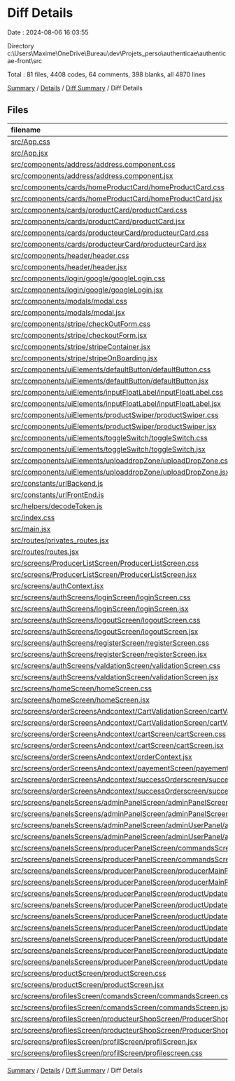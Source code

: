 # Diff Details

Date : 2024-08-06 16:03:55

Directory c:\\Users\\Maxime\\OneDrive\\Bureau\\dev\\Projets_perso\\authenticae\\authenticae-front\\src

Total : 81 files,  4408 codes, 64 comments, 398 blanks, all 4870 lines

[Summary](results.md) / [Details](details.md) / [Diff Summary](diff.md) / Diff Details

## Files
| filename | language | code | comment | blank | total |
| :--- | :--- | ---: | ---: | ---: | ---: |
| [src/App.css](/src/App.css) | CSS | 10 | 0 | 2 | 12 |
| [src/App.jsx](/src/App.jsx) | JavaScript | 20 | 0 | 7 | 27 |
| [src/components/address/address.component.css](/src/components/address/address.component.css) | CSS | 34 | 0 | 2 | 36 |
| [src/components/address/address.component.jsx](/src/components/address/address.component.jsx) | JavaScript | 34 | 0 | 3 | 37 |
| [src/components/cards/homeProductCard/homeProductCard.css](/src/components/cards/homeProductCard/homeProductCard.css) | CSS | 61 | 0 | 1 | 62 |
| [src/components/cards/homeProductCard/homeProductCard.jsx](/src/components/cards/homeProductCard/homeProductCard.jsx) | JavaScript | 24 | 1 | 2 | 27 |
| [src/components/cards/productCard/productCard.css](/src/components/cards/productCard/productCard.css) | CSS | 8 | 0 | 0 | 8 |
| [src/components/cards/productCard/productCard.jsx](/src/components/cards/productCard/productCard.jsx) | JavaScript | 15 | 0 | 6 | 21 |
| [src/components/cards/producteurCard/producteurCard.css](/src/components/cards/producteurCard/producteurCard.css) | CSS | 25 | 0 | 1 | 26 |
| [src/components/cards/producteurCard/producteurCard.jsx](/src/components/cards/producteurCard/producteurCard.jsx) | JavaScript | 32 | 0 | 2 | 34 |
| [src/components/header/header.css](/src/components/header/header.css) | CSS | 155 | 0 | 15 | 170 |
| [src/components/header/header.jsx](/src/components/header/header.jsx) | JavaScript | 137 | 2 | 9 | 148 |
| [src/components/login/google/googleLogin.css](/src/components/login/google/googleLogin.css) | CSS | 0 | 0 | 1 | 1 |
| [src/components/login/google/googleLogin.jsx](/src/components/login/google/googleLogin.jsx) | JavaScript | 15 | 0 | 3 | 18 |
| [src/components/modals/modal.css](/src/components/modals/modal.css) | CSS | 38 | 0 | 6 | 44 |
| [src/components/modals/modal.jsx](/src/components/modals/modal.jsx) | JavaScript | 24 | 0 | 4 | 28 |
| [src/components/stripe/checkOutForm.css](/src/components/stripe/checkOutForm.css) | CSS | 12 | 0 | 1 | 13 |
| [src/components/stripe/checkoutForm.jsx](/src/components/stripe/checkoutForm.jsx) | JavaScript | 62 | 0 | 6 | 68 |
| [src/components/stripe/stripeContainer.jsx](/src/components/stripe/stripeContainer.jsx) | JavaScript | 12 | 0 | 1 | 13 |
| [src/components/stripe/stripeOnBoarding.jsx](/src/components/stripe/stripeOnBoarding.jsx) | JavaScript | 14 | 0 | 3 | 17 |
| [src/components/uiElements/defaultButton/defaultButton.css](/src/components/uiElements/defaultButton/defaultButton.css) | CSS | 17 | 1 | 0 | 18 |
| [src/components/uiElements/defaultButton/defaultButton.jsx](/src/components/uiElements/defaultButton/defaultButton.jsx) | JavaScript | 9 | 0 | 1 | 10 |
| [src/components/uiElements/inputFloatLabel/inputFloatLabel.css](/src/components/uiElements/inputFloatLabel/inputFloatLabel.css) | CSS | 40 | 0 | 2 | 42 |
| [src/components/uiElements/inputFloatLabel/inputFloatLabel.jsx](/src/components/uiElements/inputFloatLabel/inputFloatLabel.jsx) | JavaScript | 24 | 0 | 3 | 27 |
| [src/components/uiElements/productSwiper/productSwiper.css](/src/components/uiElements/productSwiper/productSwiper.css) | CSS | 31 | 0 | 3 | 34 |
| [src/components/uiElements/productSwiper/productSwiper.jsx](/src/components/uiElements/productSwiper/productSwiper.jsx) | JavaScript | 60 | 6 | 6 | 72 |
| [src/components/uiElements/toggleSwitch/toggleSwitch.css](/src/components/uiElements/toggleSwitch/toggleSwitch.css) | CSS | 30 | 0 | 4 | 34 |
| [src/components/uiElements/toggleSwitch/toggleSwitch.jsx](/src/components/uiElements/toggleSwitch/toggleSwitch.jsx) | JavaScript | 30 | 0 | 8 | 38 |
| [src/components/uiElements/uploaddropZone/uploadDropZone.css](/src/components/uiElements/uploaddropZone/uploadDropZone.css) | CSS | 23 | 0 | 3 | 26 |
| [src/components/uiElements/uploaddropZone/uploadDropZone.jsx](/src/components/uiElements/uploaddropZone/uploadDropZone.jsx) | JavaScript | 78 | 0 | 8 | 86 |
| [src/constants/urlBackend.js](/src/constants/urlBackend.js) | JavaScript | 9 | 0 | 0 | 9 |
| [src/constants/urlFrontEnd.js](/src/constants/urlFrontEnd.js) | JavaScript | 8 | 0 | 0 | 8 |
| [src/helpers/decodeToken.js](/src/helpers/decodeToken.js) | JavaScript | 48 | 3 | 4 | 55 |
| [src/index.css](/src/index.css) | CSS | 128 | 0 | 15 | 143 |
| [src/main.jsx](/src/main.jsx) | JavaScript | 9 | 0 | 1 | 10 |
| [src/routes/privates_routes.jsx](/src/routes/privates_routes.jsx) | JavaScript | 21 | 0 | 3 | 24 |
| [src/routes/routes.jsx](/src/routes/routes.jsx) | JavaScript | 89 | 0 | 4 | 93 |
| [src/screens/ProducerListScreen/ProducerListScreen.css](/src/screens/ProducerListScreen/ProducerListScreen.css) | CSS | 16 | 0 | 2 | 18 |
| [src/screens/ProducerListScreen/ProducerListScreen.jsx](/src/screens/ProducerListScreen/ProducerListScreen.jsx) | JavaScript | 46 | 0 | 3 | 49 |
| [src/screens/authContext.jsx](/src/screens/authContext.jsx) | JavaScript | 13 | 0 | 4 | 17 |
| [src/screens/authScreens/loginScreen/loginScreen.css](/src/screens/authScreens/loginScreen/loginScreen.css) | CSS | 52 | 0 | 6 | 58 |
| [src/screens/authScreens/loginScreen/loginScreen.jsx](/src/screens/authScreens/loginScreen/loginScreen.jsx) | JavaScript | 56 | 0 | 8 | 64 |
| [src/screens/authScreens/logoutScreen/logoutScreen.css](/src/screens/authScreens/logoutScreen/logoutScreen.css) | CSS | 0 | 0 | 1 | 1 |
| [src/screens/authScreens/logoutScreen/logoutScreen.jsx](/src/screens/authScreens/logoutScreen/logoutScreen.jsx) | JavaScript | 21 | 1 | 3 | 25 |
| [src/screens/authScreens/registerScreen/registerScreen.css](/src/screens/authScreens/registerScreen/registerScreen.css) | CSS | 53 | 0 | 7 | 60 |
| [src/screens/authScreens/registerScreen/registerScreen.jsx](/src/screens/authScreens/registerScreen/registerScreen.jsx) | JavaScript | 107 | 0 | 11 | 118 |
| [src/screens/authScreens/valdationScreen/validationScreen.css](/src/screens/authScreens/valdationScreen/validationScreen.css) | CSS | 0 | 0 | 1 | 1 |
| [src/screens/authScreens/valdationScreen/validationScreen.jsx](/src/screens/authScreens/valdationScreen/validationScreen.jsx) | JavaScript | 42 | 0 | 3 | 45 |
| [src/screens/homeScreen/homeScreen.css](/src/screens/homeScreen/homeScreen.css) | CSS | 28 | 0 | 4 | 32 |
| [src/screens/homeScreen/homeScreen.jsx](/src/screens/homeScreen/homeScreen.jsx) | JavaScript | 48 | 0 | 5 | 53 |
| [src/screens/orderScreensAndcontext/CartValidationScreen/cartValidationScreen.css](/src/screens/orderScreensAndcontext/CartValidationScreen/cartValidationScreen.css) | CSS | 12 | 0 | 1 | 13 |
| [src/screens/orderScreensAndcontext/CartValidationScreen/cartValidationscreen.jsx](/src/screens/orderScreensAndcontext/CartValidationScreen/cartValidationscreen.jsx) | JavaScript | 124 | 1 | 9 | 134 |
| [src/screens/orderScreensAndcontext/cartScreen/cartScreen.css](/src/screens/orderScreensAndcontext/cartScreen/cartScreen.css) | CSS | 31 | 0 | 1 | 32 |
| [src/screens/orderScreensAndcontext/cartScreen/cartScreen.jsx](/src/screens/orderScreensAndcontext/cartScreen/cartScreen.jsx) | JavaScript | 127 | 0 | 8 | 135 |
| [src/screens/orderScreensAndcontext/orderContext.jsx](/src/screens/orderScreensAndcontext/orderContext.jsx) | JavaScript | 17 | 0 | 4 | 21 |
| [src/screens/orderScreensAndcontext/payementScreen/payementscreen.jsx](/src/screens/orderScreensAndcontext/payementScreen/payementscreen.jsx) | JavaScript | 24 | 0 | 7 | 31 |
| [src/screens/orderScreensAndcontext/successOrderscreen/successOrderScreen.css](/src/screens/orderScreensAndcontext/successOrderscreen/successOrderScreen.css) | CSS | 0 | 0 | 1 | 1 |
| [src/screens/orderScreensAndcontext/successOrderscreen/successOrderScreen.jsx](/src/screens/orderScreensAndcontext/successOrderscreen/successOrderScreen.jsx) | JavaScript | 15 | 0 | 2 | 17 |
| [src/screens/panelsScreens/adminPanelScreen/adminPanelScreen.css](/src/screens/panelsScreens/adminPanelScreen/adminPanelScreen.css) | CSS | 25 | 0 | 1 | 26 |
| [src/screens/panelsScreens/adminPanelScreen/adminPanelScreen.jsx](/src/screens/panelsScreens/adminPanelScreen/adminPanelScreen.jsx) | JavaScript | 77 | 0 | 10 | 87 |
| [src/screens/panelsScreens/adminPanelScreen/adminUserPanel/adminUserPanelScreen.css](/src/screens/panelsScreens/adminPanelScreen/adminUserPanel/adminUserPanelScreen.css) | CSS | 0 | 0 | 1 | 1 |
| [src/screens/panelsScreens/adminPanelScreen/adminUserPanel/adminUserPanelScreen.jsx](/src/screens/panelsScreens/adminPanelScreen/adminUserPanel/adminUserPanelScreen.jsx) | JavaScript | 39 | 0 | 3 | 42 |
| [src/screens/panelsScreens/producerPanelScreen/commandsScreen/OrderScreen.css](/src/screens/panelsScreens/producerPanelScreen/commandsScreen/OrderScreen.css) | CSS | 20 | 0 | 3 | 23 |
| [src/screens/panelsScreens/producerPanelScreen/commandsScreen/OrderScreen.jsx](/src/screens/panelsScreens/producerPanelScreen/commandsScreen/OrderScreen.jsx) | JavaScript | 169 | 4 | 8 | 181 |
| [src/screens/panelsScreens/producerPanelScreen/producerMainPanel/producerPanelScreen.css](/src/screens/panelsScreens/producerPanelScreen/producerMainPanel/producerPanelScreen.css) | CSS | 33 | 3 | 2 | 38 |
| [src/screens/panelsScreens/producerPanelScreen/producerMainPanel/producerPanelScreen.jsx](/src/screens/panelsScreens/producerPanelScreen/producerMainPanel/producerPanelScreen.jsx) | JavaScript | 192 | 0 | 13 | 205 |
| [src/screens/panelsScreens/producerPanelScreen/productUpdateScreen/optionComponent/optionComponent.css](/src/screens/panelsScreens/producerPanelScreen/productUpdateScreen/optionComponent/optionComponent.css) | CSS | 80 | 0 | 3 | 83 |
| [src/screens/panelsScreens/producerPanelScreen/productUpdateScreen/optionComponent/optionComponent.jsx](/src/screens/panelsScreens/producerPanelScreen/productUpdateScreen/optionComponent/optionComponent.jsx) | JavaScript | 74 | 18 | 8 | 100 |
| [src/screens/panelsScreens/producerPanelScreen/productUpdateScreen/personalizationComponent/personalizationComponent.css](/src/screens/panelsScreens/producerPanelScreen/productUpdateScreen/personalizationComponent/personalizationComponent.css) | CSS | 0 | 0 | 1 | 1 |
| [src/screens/panelsScreens/producerPanelScreen/productUpdateScreen/personalizationComponent/personalizationComponent.jsx](/src/screens/panelsScreens/producerPanelScreen/productUpdateScreen/personalizationComponent/personalizationComponent.jsx) | JavaScript | 39 | 0 | 5 | 44 |
| [src/screens/panelsScreens/producerPanelScreen/productUpdateScreen/producerPanelProductUpdate.jsx](/src/screens/panelsScreens/producerPanelScreen/productUpdateScreen/producerPanelProductUpdate.jsx) | JavaScript | 483 | 6 | 33 | 522 |
| [src/screens/panelsScreens/producerPanelScreen/productUpdateScreen/producerPanelproductScreen.jsx](/src/screens/panelsScreens/producerPanelScreen/productUpdateScreen/producerPanelproductScreen.jsx) | JavaScript | 59 | 0 | 7 | 66 |
| [src/screens/panelsScreens/producerPanelScreen/productUpdateScreen/productUpdateScreen.css](/src/screens/panelsScreens/producerPanelScreen/productUpdateScreen/productUpdateScreen.css) | CSS | 82 | 0 | 9 | 91 |
| [src/screens/productScreen/productScreen.css](/src/screens/productScreen/productScreen.css) | CSS | 31 | 0 | 2 | 33 |
| [src/screens/productScreen/productScreen.jsx](/src/screens/productScreen/productScreen.jsx) | JavaScript | 270 | 14 | 19 | 303 |
| [src/screens/profilesScreen/comandsScreen/commandsScreen.css](/src/screens/profilesScreen/comandsScreen/commandsScreen.css) | CSS | 43 | 3 | 5 | 51 |
| [src/screens/profilesScreen/comandsScreen/commandsScreen.jsx](/src/screens/profilesScreen/comandsScreen/commandsScreen.jsx) | JavaScript | 159 | 0 | 14 | 173 |
| [src/screens/profilesScreen/producteurShopScreen/ProducerShopScreen.css](/src/screens/profilesScreen/producteurShopScreen/ProducerShopScreen.css) | CSS | 29 | 0 | 1 | 30 |
| [src/screens/profilesScreen/producteurShopScreen/ProducerShopScreen.jsx](/src/screens/profilesScreen/producteurShopScreen/ProducerShopScreen.jsx) | JavaScript | 75 | 0 | 4 | 79 |
| [src/screens/profilesScreen/profilScreen/profilScreen.jsx](/src/screens/profilesScreen/profilScreen/profilScreen.jsx) | JavaScript | 211 | 1 | 14 | 226 |
| [src/screens/profilesScreen/profilScreen/profilescreen.css](/src/screens/profilesScreen/profilScreen/profilescreen.css) | CSS | 0 | 0 | 1 | 1 |

[Summary](results.md) / [Details](details.md) / [Diff Summary](diff.md) / Diff Details